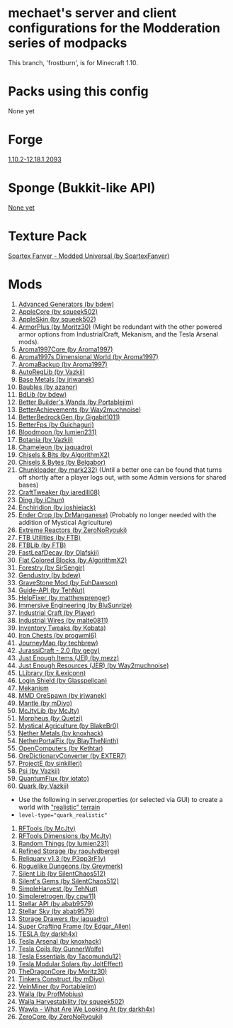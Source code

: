mechaet's server and client configurations for the Modderation series of modpacks
============================

This branch, 'frostburn', is for Minecraft 1.10.

# Packs using this config

None yet



# Forge

[1.10.2-12.18.1.2093](http://files.minecraftforge.net/maven/net/minecraftforge/forge/index_1.10.2.html)

# Sponge (Bukkit-like API)

[None yet](http://files.minecraftforge.net/maven/org/spongepowered/spongeforge/)

# Texture Pack

[Soartex Fanver - Modded Universal (by SoartexFanver)](https://soartex.net/downloads/modpacks/)

# Mods

1. [Advanced Generators (by bdew)](https://minecraft.curseforge.com/mc-mods/223622)
1. [AppleCore (by squeek502)](https://minecraft.curseforge.com/mc-mods/224472)
1. [AppleSkin (by squeek502)](https://minecraft.curseforge.com/mc-mods/248787)
1. [ArmorPlus (by Moritz30)](https://minecraft.curseforge.com/mc-mods/237366) (Might be redundant with the other powered armor options from IndustrialCraft, Mekanism, and the Tesla Arsenal mods).
1. [Aroma1997Core (by Aroma1997)](https://minecraft.curseforge.com/mc-mods/223735)
1. [Aroma1997s Dimensional World (by Aroma1997)](https://minecraft.curseforge.com/mc-mods/60092)
1. [AromaBackup (by Aroma1997)](https://minecraft.curseforge.com/mc-mods/225658)
1. [AutoRegLib (by Vazkii)](https://minecraft.curseforge.com/mc-mods/250363)
1. [Base Metals (by jriwanek)](https://minecraft.curseforge.com/mc-mods/240967)
1. [Baubles (by azanor)](https://minecraft.curseforge.com/mc-mods/227083)
1. [BdLib (by bdew)](https://minecraft.curseforge.com/mc-mods/70496)
1. [Better Builder's Wands (by Portablejim)](https://minecraft.curseforge.com/mc-mods/238403)
1. [BetterAchievements (by Way2muchnoise)](https://minecraft.curseforge.com/mc-mods/235716)
1. [BetterBedrockGen (by Gigabit1011)](https://minecraft.curseforge.com/mc-mods/223275)
1. [BetterFps (by Guichaguri)](https://minecraft.curseforge.com/mc-mods/229876)
1. [Bloodmoon (by lumien231)](https://minecraft.curseforge.com/mc-mods/226321)
1. [Botania (by Vazkii)](https://minecraft.curseforge.com/mc-mods/225643)
1. [Chameleon (by jaquadro)](https://minecraft.curseforge.com/mc-mods/230497)
1. [Chisels & Bits (by AlgorithmX2)](https://minecraft.curseforge.com/mc-mods/231095)
1. [Chisels & Bytes (by Belgabor)](https://minecraft.curseforge.com/mc-mods/242390)
1. [Chunkloader (by mark232)](https://minecraft.curseforge.com/mc-mods/76458) (Until a better one can be found that turns off shortly after a player logs out, with some Admin versions for shared bases)
1. [CraftTweaker (by jaredlll08)](https://minecraft.curseforge.com/mc-mods/239197)
1. [Ding (by iChun)](https://minecraft.curseforge.com/mc-mods/231275)
1. [Enchiridion (by joshiejack)](https://minecraft.curseforge.com/mc-mods/76612)
1. [Ender Crop (by DrManganese)](https://minecraft.curseforge.com/mc-mods/242269) (Probably no longer needed with the addition of Mystical Agriculture)
1. [Extreme Reactors (by ZeroNoRyouki)](https://minecraft.curseforge.com/mc-mods/250277)
1. [FTB Utilities (by FTB)](https://minecraft.curseforge.com/mc-mods/237102)
1. [FTBLib (by FTB)](https://minecraft.curseforge.com/mc-mods/237167)
1. [FastLeafDecay (by Olafskii)](https://minecraft.curseforge.com/mc-mods/230976)
1. [Flat Colored Blocks (by AlgorithmX2)](https://minecraft.curseforge.com/mc-mods/238590)
1. [Forestry (by SirSengir)](https://minecraft.curseforge.com/mc-mods/59751)
1. [Gendustry (by bdew)](https://minecraft.curseforge.com/mc-mods/70492)
1. [GraveStone Mod (by EuhDawson)](https://minecraft.curseforge.com/mc-mods/238551)
1. [Guide-API (by TehNut)](https://minecraft.curseforge.com/mc-mods/228832)
1. [HelpFixer (by matthewprenger)](https://minecraft.curseforge.com/mc-mods/223797)
1. [Immersive Engineering (by BluSunrize)](https://minecraft.curseforge.com/mc-mods/231951)
1. [Industrial Craft (by Player)](https://minecraft.curseforge.com/mc-mods/242638)
1. [Industrial Wires (by malte0811)](https://minecraft.curseforge.com/mc-mods/251121)
1. [Inventory Tweaks (by Kobata)](https://minecraft.curseforge.com/mc-mods/223094)
1. [Iron Chests (by progwml6)](https://minecraft.curseforge.com/mc-mods/228756)
1. [JourneyMap (by techbrew)](https://minecraft.curseforge.com/mc-mods/32274)
1. [JurassiCraft - 2.0 (by gegy)](https://minecraft.curseforge.com/mc-mods/226719)
1. [Just Enough Items (JEI) (by mezz)](https://minecraft.curseforge.com/mc-mods/238222)
1. [Just Enough Resources (JER) (by Way2muchnoise)](https://minecraft.curseforge.com/mc-mods/240630)
1. [LLibrary (by iLexiconn)](https://minecraft.curseforge.com/mc-mods/243298)
1. [Login Shield (by Glasspelican)](https://minecraft.curseforge.com/mc-mods/233255)
1. [Mekanism](http://aidancbrady.com/mekanism/download/)
1. [MMD OreSpawn (by jriwanek)](https://minecraft.curseforge.com/mc-mods/245586)
1. [Mantle (by mDiyo)](https://minecraft.curseforge.com/mc-mods/74924)
1. [McJtyLib (by McJty)](https://minecraft.curseforge.com/mc-mods/233105)
1. [Morpheus (by Quetzi)](https://minecraft.curseforge.com/mc-mods/69118)
1. [Mystical Agriculture (by BlakeBr0)](https://minecraft.curseforge.com/mc-mods/246640)
1. [Nether Metals (by knoxhack)](https://minecraft.curseforge.com/mc-mods/243277)
1. [NetherPortalFix (by BlayTheNinth)](https://minecraft.curseforge.com/mc-mods/241160)
1. [OpenComputers (by Kethtar)](https://minecraft.curseforge.com/mc-mods/223008)
1. [OreDictionaryConverter (by EXTER7)](https://minecraft.curseforge.com/mc-mods/227564)
1. [ProjectE (by sinkillerj)](https://minecraft.curseforge.com/mc-mods/226410)
1. [Psi (by Vazkii)](https://minecraft.curseforge.com/mc-mods/241665)
1. [QuantumFlux (by jotato)](https://minecraft.curseforge.com/mc-mods/228609)
1. [Quark (by Vazkii)](https://minecraft.curseforge.com/mc-mods/243121)
  * Use the following in server.properties (or selected via GUI) to create a world with ["realistic" terrain](https://twitter.com/Vazkii/status/744293874336735234)
  * ```level-type="quark_realistic"```
1. [RFTools (by McJty)](https://minecraft.curseforge.com/mc-mods/224641)
1. [RFTools Dimensions (by McJty)](https://minecraft.curseforge.com/mc-mods/240950)
1. [Random Things (by lumien231)](https://minecraft.curseforge.com/mc-mods/59816)
1. [Refined Storage (by raoulvdberge)](https://minecraft.curseforge.com/mc-mods/243076)
1. [Reliquary v1.3 (by P3pp3rF1y)](https://minecraft.curseforge.com/mc-mods/241319)
1. [Roguelike Dungeons (by Greymerk)](https://minecraft.curseforge.com/mc-mods/221585)
1. [Silent Lib (by SilentChaos512)](https://minecraft.curseforge.com/mc-mods/242998)
1. [Silent's Gems (by SilentChaos512)](https://minecraft.curseforge.com/mc-mods/220311)
1. [SimpleHarvest (by TehNut)](https://minecraft.curseforge.com/mc-mods/240783)
1. [Simpleretrogen (by cpw11)](https://minecraft.curseforge.com/mc-mods/240566)
1. [Stellar API (by abab9579)](https://minecraft.curseforge.com/mc-mods/244147)
1. [Stellar Sky (by abab9579)](https://minecraft.curseforge.com/mc-mods/236078)
1. [Storage Drawers (by jaquadro)](https://minecraft.curseforge.com/mc-mods/223852)
1. [Super Crafting Frame (by Edgar_Allen)](https://minecraft.curseforge.com/mc-mods/73926)
1. [TESLA (by darkh4x)](https://minecraft.curseforge.com/mc-mods/244651)
1. [Tesla Arsenal (by knoxhack)](https://minecraft.curseforge.com/mc-mods/247634)
1. [Tesla Coils (by GunnerWolfe)](https://minecraft.curseforge.com/mc-mods/247619)
1. [Tesla Essentials (by Tacomundu12)](https://minecraft.curseforge.com/mc-mods/248607)
1. [Tesla Modular Solars (by JoltEffect)](https://minecraft.curseforge.com/mc-mods/250113)
1. [TheDragonCore (by Moritz30)](https://minecraft.curseforge.com/mc-mods/248055)
1. [Tinkers Construct (by mDiyo)](https://minecraft.curseforge.com/mc-mods/74072)
1. [VeinMiner (by Portablejim)](https://minecraft.curseforge.com/mc-mods/67133)
1. [Waila (by ProfMobius)](https://minecraft.curseforge.com/mc-mods/73488)
1. [Waila Harvestability (by squeek502)](https://minecraft.curseforge.com/mc-mods/79287)
1. [Wawla - What Are We Looking At (by darkh4x)](https://minecraft.curseforge.com/mc-mods/224712)
1. [ZeroCore (by ZeroNoRyouki)](https://minecraft.curseforge.com/mc-mods/247921)
